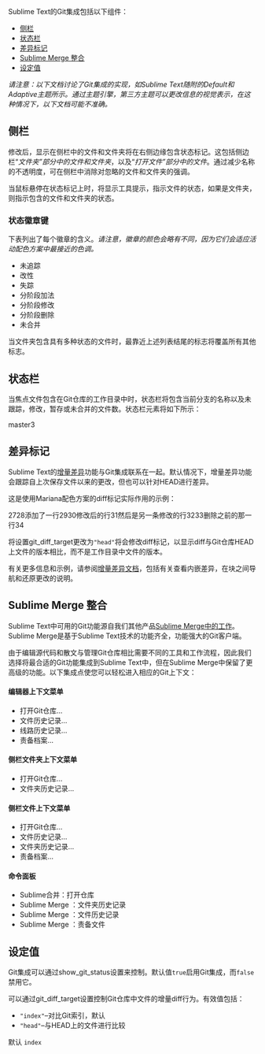 Sublime Text的Git集成包括以下组件：

*   [侧栏](git_integration#side_bar)
*   [状态栏](git_integration#status_bar)
*   [差异标记](git_integration#diff_markers)
*   [Sublime Merge 整合](git_integration#sublime_merge)
*   [设定值](git_integration#settings)

*请注意：以下文档讨论了Git集成的实现，如Sublime Text随附的Default和Adaptive主题所示。通过主题引擎，第三方主题可以更改信息的视觉表示，在这种情况下，以下文档可能不准确。*

## 侧栏

修改后，显示在侧栏中的文件和文件夹将在右侧边缘包含状态标记。这包括侧边栏“*文件夹”*部分中的文件和文件*夹*，以及“*打开文件”*部分中的*文件*。通过减少名称的不透明度，可在侧栏中消除对忽略的文件和文件夹的强调。

当鼠标悬停在状态标记上时，将显示工具提示，指示文件的状态，如果是文件夹，则指示包含的文件和文件夹的状态。

### 状态徽章键

下表列出了每个徽章的含义。*请注意，徽章的颜色会略有不同，因为它们会适应活动配色方案中最接近的色调。*

*   未追踪
*   改性
*   失踪
*   分阶段加法
*   分阶段修改
*   分阶段删除
*   未合并

当文件夹包含具有多种状态的文件时，最靠近上述列表结尾的标志将覆盖所有其他标志。

## 状态栏

当焦点文件包含在Git仓库的工作目录中时，状态栏将包含当前分支的名称以及未跟踪，修改，暂存或未合并的文件数。状态栏元素将如下所示：

master3

## 差异标记

Sublime Text的[增量差异](incremental_diff)功能与Git集成联系在一起。默认情况下，增量差异功能会跟踪自上次保存文件以来的更改，但也可以针对HEAD进行差异。

这是使用Mariana配色方案的diff标记实际作用的示例：

2728添加了一行2930修改后的行31然后是另一条修改的行3233删除之前的那一行34

将设置git\_diff\_target更改为`"head"`将会修改diff标记，以显示diff与Git仓库HEAD上文件的版本相比，而不是工作目录中文件的版本。

有关更多信息和示例，请参阅[增量差异文档](incremental_diff)，包括有关查看内嵌差异，在块之间导航和还原更改的说明。

## Sublime Merge 整合

Sublime Text中可用的Git功能源自我们其他产品[Sublime Merge中的工作](https://www.sublimemerge.com/)。Sublime Merge是基于Sublime Text技术的功能齐全，功能强大的Git客户端。

由于编辑源代码和散文与管理Git仓库相比需要不同的工具和工作流程，因此我们选择将最合适的Git功能集成到Sublime Text中，但在Sublime Merge中保留了更高级的功能。以下集成点使您可以轻松进入相应的Git上下文：

#### 编辑器上下文菜单

*   打开Git仓库...
*   文件历史记录…
*   线路历史记录…
*   责备档案…

#### 侧栏文件夹上下文菜单

*   打开Git仓库...
*   文件夹历史记录…

#### 侧栏文件上下文菜单

*   打开Git仓库...
*   文件历史记录…
*   文件夹历史记录…
*   责备档案…

#### 命令面板

*   Sublime合并：打开仓库
*   Sublime Merge ：文件夹历史记录
*   Sublime Merge ：文件历史记录
*   Sublime Merge ：责备文件

## 设定值

Git集成可以通过show\_git\_status设置来控制。默认值`true`启用Git集成，而`false`禁用它。

可以通过git\_diff\_target设置控制Git仓库中文件的增量diff行为。有效值包括：

*   `"index"`–对比Git索引，默认
*   `"head"`–与HEAD上的文件进行比较

默认 `index`